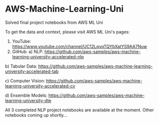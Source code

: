# AWS-Machine-Learning-Uni
Solved final project notebooks from AWS ML Uni

To get the data and context, please visit AWS ML Uni's pages:
1) YouTube: https://www.youtube.com/channel/UC12LqyqTQYbXatYS9AA7Nuw
2) GitHub:
  a) NLP: https://github.com/aws-samples/aws-machine-learning-university-accelerated-nlp
  
  b) Tabular Data: https://github.com/aws-samples/aws-machine-learning-university-accelerated-tab
  
  c) Computer Vision: https://github.com/aws-samples/aws-machine-learning-university-accelerated-cv
  
  d) Ensemble Models: https://github.com/aws-samples/aws-machine-learning-university-dte
 
All 3 completed NLP project notebooks are available at the moment. Other notebooks coming up shortly...
